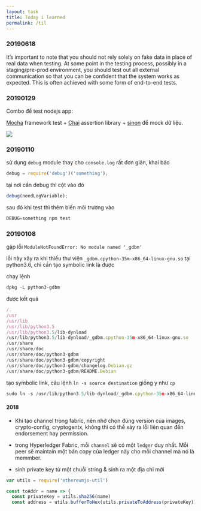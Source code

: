 ```yaml
---
layout: task
title: Today i learned
permalink: /til
---
```


### 20190618

It’s important to note that you should not rely solely on fake data in place of real data when testing. At some point in the testing process, possibly in a staging/pre-prod environment, you should test out all external communication so that you can be confident that the system works as expected. This is often achieved with some form of end-to-end tests.

### 20190129

Combo để test nodejs app:

[Mocha](https://mochajs.org/) framework test + [Chai](https://www.chaijs.com/) assertion library + [sinon](https://sinonjs.org/) để mock dữ liệu.

![](https://i.imgur.com/Obael7W.jpg)

### 20190110

sử dụng `debug` module thay cho `console.log`
rất đơn giản, khai báo

```js
debug = require('debug')('something');
```

tại nơi cần debug thì cột vào đó

```js
debug(needLogVariable);
```

sau đó khi test thì thêm biến môi trường vào

```js
DEBUG=something npm test
```

### 20190108

gặp lỗi `ModuleNotFoundError: No module named '_gdbm'`

lỗi này xảy ra khi thiếu thư viện `_gdbm.cpython-35m-x86_64-linux-gnu.so` tại python3.6, chỉ cần tạo symbolic link là được

chạy lệnh

```js
dpkg -L python3-gdbm
```

được kết quả

```js
/.
/usr
/usr/lib
/usr/lib/python3.5
/usr/lib/python3.5/lib-dynload
/usr/lib/python3.5/lib-dynload/_gdbm.cpython-35m-x86_64-linux-gnu.so
/usr/share
/usr/share/doc
/usr/share/doc/python3-gdbm
/usr/share/doc/python3-gdbm/copyright
/usr/share/doc/python3-gdbm/changelog.Debian.gz
/usr/share/doc/python3-gdbm/README.Debian
```

tạo symbolic link, câu lệnh `ln -s source destination` giống y như `cp`

```js
sudo ln -s /usr/lib/python3.5/lib-dynload/_gdbm.cpython-35m-x86_64-linux-gnu.so /usr/lib/python3.6/lib-dynload/_gdbm.cpython-36m-x86_64-linux-gnu.so
```

#### 2018

- Khi tạo channel trong fabric, nên nhớ chọn đúng version của images, crypto-config, cryptogentx, không thì có thể xảy ra lỗi liên quan đến endorsement hay permission.

- trong Hyperledger Fabric, mỗi `channel` sẽ có một `ledger` duy nhất. Mỗi peer sẽ maintain một bản copy của ledger này cho mỗi channel mà nó là memmber.

- sinh private key từ một chuỗi string & sinh ra một địa chỉ mới

```js
var utils = require('ethereumjs-util')

const toAddr = name => {
  const privateKey = utils.sha256(name)
  const address = utils.bufferToHex(utils.privateToAddress(privateKey))
```
